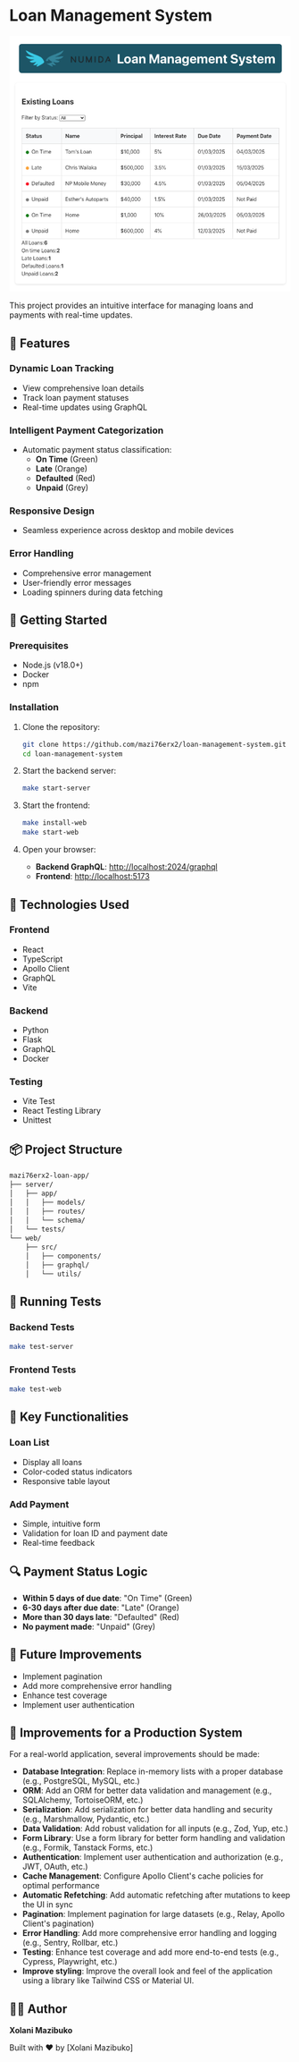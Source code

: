 # Loan Management System

![Site Home Page](homepage.png)

This project provides an intuitive interface for managing loans and payments with real-time updates.

## 🌟 Features

### Dynamic Loan Tracking
- View comprehensive loan details
- Track loan payment statuses
- Real-time updates using GraphQL

### Intelligent Payment Categorization
- Automatic payment status classification:
  - **On Time** (Green)
  - **Late** (Orange)
  - **Defaulted** (Red)
  - **Unpaid** (Grey)

### Responsive Design
- Seamless experience across desktop and mobile devices

### Error Handling
- Comprehensive error management
- User-friendly error messages
- Loading spinners during data fetching

## 🚀 Getting Started

### Prerequisites
- Node.js (v18.0+)
- Docker
- npm

### Installation

1. Clone the repository:
   ```bash
   git clone https://github.com/mazi76erx2/loan-management-system.git
   cd loan-management-system
   ```

2. Start the backend server:
   ```bash
   make start-server
   ```

3. Start the frontend:
   ```bash
   make install-web
   make start-web
   ```

4. Open your browser:
   - **Backend GraphQL**: [http://localhost:2024/graphql](http://localhost:2024/graphql)
   - **Frontend**: [http://localhost:5173](http://localhost:5172)

## 🫠 Technologies Used

### Frontend
- React
- TypeScript
- Apollo Client
- GraphQL
- Vite

### Backend
- Python
- Flask
- GraphQL
- Docker

### Testing
- Vite Test
- React Testing Library
- Unittest

## 📦 Project Structure

```
mazi76erx2-loan-app/
├── server/
│   ├── app/
│   │   ├── models/
│   │   ├── routes/
│   │   └── schema/
│   └── tests/
└── web/
    ├── src/
    │   ├── components/
    │   ├── graphql/
    │   └── utils/
```

## 🧪 Running Tests

### Backend Tests
```bash
make test-server
```

### Frontend Tests
```bash
make test-web
```

## 🌈 Key Functionalities

### Loan List
- Display all loans
- Color-coded status indicators
- Responsive table layout

### Add Payment
- Simple, intuitive form
- Validation for loan ID and payment date
- Real-time feedback

## 🔍 Payment Status Logic
- **Within 5 days of due date**: "On Time" (Green)
- **6-30 days after due date**: "Late" (Orange)
- **More than 30 days late**: "Defaulted" (Red)
- **No payment made**: "Unpaid" (Grey)

## 🚧 Future Improvements
- Implement pagination
- Add more comprehensive error handling
- Enhance test coverage
- Implement user authentication

## 📌 Improvements for a Production System

For a real-world application, several improvements should be made:

- **Database Integration**: Replace in-memory lists with a proper database (e.g., PostgreSQL, MySQL, etc.)
- **ORM**: Add an ORM for better data validation and management (e.g., SQLAlchemy, TortoiseORM, etc.)
- **Serialization**: Add serialization for better data handling and security (e.g., Marshmallow, Pydantic, etc.)
- **Data Validation**: Add robust validation for all inputs (e.g., Zod, Yup, etc.)
- **Form Library**: Use a form library for better form handling and validation (e.g., Formik, Tanstack Forms, etc.)
- **Authentication**: Implement user authentication and authorization (e.g., JWT, OAuth, etc.)
- **Cache Management**: Configure Apollo Client's cache policies for optimal performance 
- **Automatic Refetching**: Add automatic refetching after mutations to keep the UI in sync
- **Pagination**: Implement pagination for large datasets (e.g., Relay, Apollo Client's pagination)
- **Error Handling**: Add more comprehensive error handling and logging (e.g., Sentry, Rollbar, etc.)
- **Testing**: Enhance test coverage and add more end-to-end tests (e.g., Cypress, Playwright, etc.)
- **Improve styling**: Improve the overall look and feel of the application using a library like Tailwind CSS or Material UI.

## 👨‍💻 Author

**Xolani Mazibuko**

Built with ❤️ by [Xolani Mazibuko]